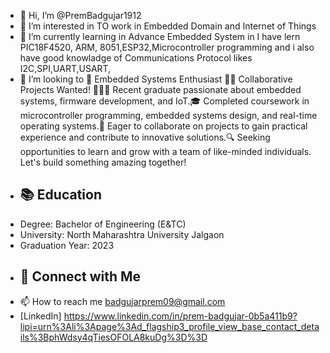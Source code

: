 - 👋 Hi, I’m @PremBadgujar1912
- 👀 I’m interested in TO work in Embedded Domain and Internet of Things
- 🌱 I’m currently learning in  Advance Embedded System in I have lern PIC18F4520, ARM, 8051,ESP32,Microcontroller programming and i also have good knowladge of Communications Protocol likes I2C,SPI,UART,USART,
- 💞️ I’m looking to 🔧 Embedded Systems Enthusiast 🔧🚀 Collaborative Projects Wanted! 🚀👨‍💻 Recent graduate passionate about embedded systems, firmware development, and IoT.🎓 Completed coursework in microcontroller programming, embedded systems design, and real-time operating systems.💼 Eager to collaborate on projects to gain practical experience and contribute to innovative solutions.🔍 Seeking opportunities to learn and grow with a team of like-minded individuals. Let's build something amazing together!
- ## 📚 Education
- Degree: Bachelor of Engineering (E&TC)
- University: North Maharashtra University Jalgaon
- Graduation Year: 2023
- ## 👥 Connect with Me
-  📫 How to reach me badgujarprem09@gmail.com
- [LinkedIn] https://www.linkedin.com/in/prem-badgujar-0b5a411b9?lipi=urn%3Ali%3Apage%3Ad_flagship3_profile_view_base_contact_details%3BphWdsy4qTiesOFOLA8kuDg%3D%3D


<!---
PremBadgujar1912/PremBadgujar1912 is a ✨ special ✨ repository because its `README.md` (this file) appears on your GitHub profile.
You can click the Preview link to take a look at your changes.
--->
